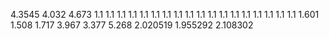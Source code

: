 4.3545	4.032	4.673
1.1	1.1	1.1
1.1	1.1	1.1
1.1	1.1	1.1
1.1	1.1	1.1
1.1	1.1	1.1
1.1	1.1	1.1
1.601	1.508	1.717
3.967	3.377	5.268
2.020519	1.955292	2.108302
